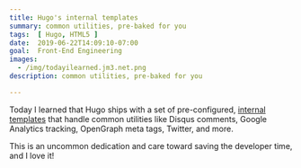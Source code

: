 ```yaml
---
title: Hugo's internal templates
summary: common utilities, pre-baked for you
tags:  [ Hugo, HTML5 ]
date:  2019-06-22T14:09:10-07:00
goal:  Front-End Engineering
images:
  - /img/todayilearned.jm3.net.png
description: common utilities, pre-baked for you

---
```


Today I learned that Hugo ships with a set of pre-configured, [internal
templates][docs] that handle common utilities like Disqus comments,
Google Analytics tracking, OpenGraph meta tags, Twitter, and more.

This is an uncommon dedication and care toward saving the developer time, and I love it!

[docs]: https://gohugo.io/templates/internal/
